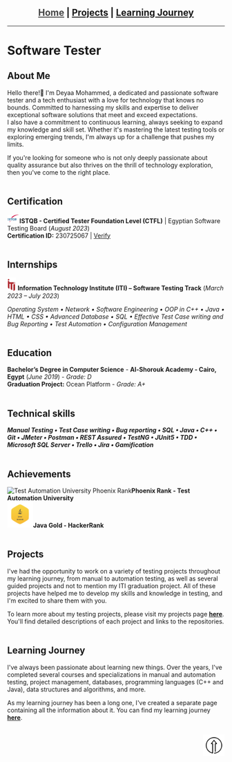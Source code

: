 <h2 id = "top" align = center>
  <font color="#464646"><ins>Home</ins></font> | <a href="/projects">Projects</a> | <a href="/learningjourney">Learning Journey</a>
</h2><hr width="100%" size="2">

# Software Tester
## About Me
Hello there!👋 I'm Deyaa Mohammed, a dedicated and passionate software tester and a tech enthusiast with a love for technology that knows no bounds. Committed to harnessing my skills and expertise to deliver exceptional software solutions that meet and exceed expectations.\
I also have a commitment to continuous learning,  always seeking to expand my knowledge and skill set. Whether it's mastering the latest testing tools or exploring emerging trends, I'm always up for a challenge that pushes my limits.

If you're looking for someone who is not only deeply passionate about quality assurance but also thrives on the thrill of technology exploration, then you've come to the right place.
<br><br>

## Certification
<img src=".\Resources\istqb.png" alt="ISTQB" style="height: 20px;"/>**ISTQB - Certified Tester Foundation Level (CTFL)** | Egyptian Software Testing Board (_August 2023_)\
**Certification ID:** 230725067 | [Verify](http://scr.istqb.org/?name=&number=230725067&orderBy=relevancy&orderDirection=&dateStart=&dateEnd=&expiryStart=&expiryEnd=&certificationBody=&examProvider=&certificationLevel=&country=)
<br><br>

## Internships
<img src=".\Resources\iti.png" alt="ITI" style="width:20px;"/> **Information Technology Institute (ITI) – Software Testing Track** (_March 2023 – July 2023_)

_Operating System • Network • Software Engineering • OOP in C++ • Java • HTML • CSS • Advanced Database • SQL • Effective Test Case writing and Bug Reporting • Test Automation • Configuration Management_
<br><br>

## Education
**Bachelor’s Degree in Computer Science** - **Al-Shorouk Academy - Cairo, Egypt** (_June 2019_) - _Grade: D_ \
**Graduation Project:** Ocean Platform - _Grade: A+_
<br><br>

## Technical skills
_**Manual Testing • Test Case writing • Bug reporting • SQL • Java • C++ • Git • JMeter • Postman • REST Assured • TestNG • JUnit5 • TDD • Microsoft SQL Server • Trello • Jira • Gamification**_
<br><br>

## Achievements

<img src="https://testautomationu.applitools.com/phoenix.svg" alt="Test Automation University Phoenix Rank" style="height: 60px; width:60px;"/><b>Phoenix Rank - Test Automation University</b><br>
<img src=".\Resources\java.png" alt="HackerRank - Java Gold" style="height: 60px; width:60px;"/><b>Java Gold - HackerRank</b><br>
<br>

## Projects

I've had the opportunity to work on a variety of testing projects throughout my learning journey, from manual to automation testing, as well as several guided projects and not to mention my ITI graduation project. All of these projects have helped me to develop my skills and knowledge in testing, and I'm excited to share them with you.


To learn more about my testing projects, please visit my projects page <font color = "#006699"><b><ins><a href='https://deyaamohammed.github.io/projects'>here</a></ins></b></font>. You'll find detailed descriptions of each project and links to the repositories.
<br><br>

## Learning Journey
I've always been passionate about learning new things. Over the years, I've completed several courses and specializations in manual and automation testing, project management, databases, programming languages (C++ and Java), data structures and algorithms, and more.


As my learning journey has been a long one, I've created a separate page containing all the information about it. You can find my learning journey <font color = "#006699"><b><ins><a href='https://deyaamohammed.github.io/learningjourney'>here</a></ins></b></font>.
<br><br>

<a href='#' align=right><img src="./Resources/top.png" alt="Scroll to Top" style="width:50px;" title="Scroll to top" align=right></a><br>
